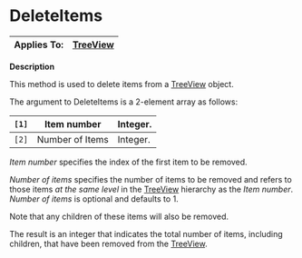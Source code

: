 




<h1 class="heading"><span class="name">DeleteItems</span></h1>

| Applies To: | [TreeView](../a-z/treeview.md) |
| --- | ---  |


**Description**


This method is used to delete items from a [TreeView](../a-z/treeview.md) object.


The argument to DeleteItems is a 2-element array as follows:


| `[1]` | Item number | Integer. |
| --- | --- | ---  |
| `[2]` | Number of Items | Integer. |


*Item number* specifies the index of the first item to be removed.


*Number of items* specifies the number of items to be removed and refers to those items *at the same level* in the [TreeView](../a-z/treeview.md) hierarchy as the *Item number*. *Number of items* is optional and defaults to 1.


Note that any children of these items will also be removed.


The result is an integer that indicates the total number of items, including children, that have been removed from the [TreeView](../a-z/treeview.md).



